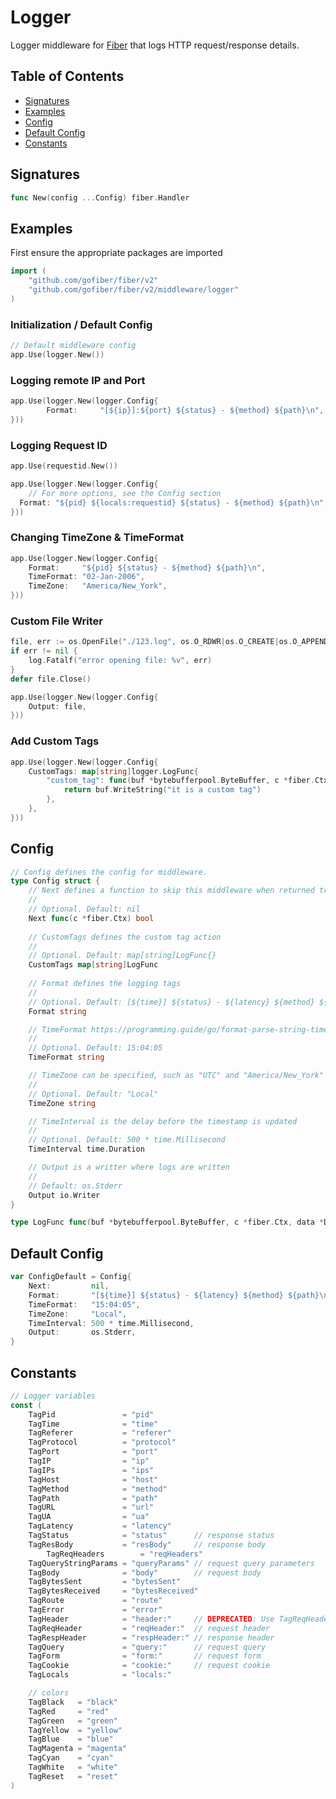 # Logger

Logger middleware for [Fiber](https://github.com/gofiber/fiber) that logs HTTP request/response details.

## Table of Contents

* [Signatures](logger.md#signatures)
* [Examples](logger.md#examples)
* [Config](logger.md#config)
* [Default Config](logger.md#default-config)
* [Constants](logger.md#constants)

## Signatures

```go
func New(config ...Config) fiber.Handler
```

## Examples

First ensure the appropriate packages are imported

```go
import (
    "github.com/gofiber/fiber/v2"
    "github.com/gofiber/fiber/v2/middleware/logger"
)
```

### **Initialization / Default Config**

```go
// Default middleware config
app.Use(logger.New())
```

### **Logging remote IP and Port**

```go
app.Use(logger.New(logger.Config{
        Format:     "[${ip}]:${port} ${status} - ${method} ${path}\n",
}))
```

### Logging Request ID
```go
app.Use(requestid.New())

app.Use(logger.New(logger.Config{
    // For more options, see the Config section
  Format: "${pid} ${locals:requestid} ${status} - ${method} ${path}\n",
}))
```

### **Changing TimeZone & TimeFormat**

```go
app.Use(logger.New(logger.Config{
    Format:     "${pid} ${status} - ${method} ${path}\n",
    TimeFormat: "02-Jan-2006",
    TimeZone:   "America/New_York",
}))
```

### **Custom File Writer**

```go
file, err := os.OpenFile("./123.log", os.O_RDWR|os.O_CREATE|os.O_APPEND, 0666)
if err != nil {
    log.Fatalf("error opening file: %v", err)
}
defer file.Close()

app.Use(logger.New(logger.Config{
    Output: file,
}))
```
### **Add Custom Tags**
```go
app.Use(logger.New(logger.Config{
	CustomTags: map[string]logger.LogFunc{
		"custom_tag": func(buf *bytebufferpool.ByteBuffer, c *fiber.Ctx, data *Data, extraParam string) (int, error) {
			return buf.WriteString("it is a custom tag")
		},
	},
}))
```

## Config

```go
// Config defines the config for middleware.
type Config struct {
    // Next defines a function to skip this middleware when returned true.
    //
    // Optional. Default: nil
    Next func(c *fiber.Ctx) bool
	
    // CustomTags defines the custom tag action
    //
    // Optional. Default: map[string]LogFunc{}
    CustomTags map[string]LogFunc
	
    // Format defines the logging tags
    //
    // Optional. Default: [${time}] ${status} - ${latency} ${method} ${path}\n
    Format string

    // TimeFormat https://programming.guide/go/format-parse-string-time-date-example.html
    //
    // Optional. Default: 15:04:05
    TimeFormat string

    // TimeZone can be specified, such as "UTC" and "America/New_York" and "Asia/Chongqing", etc
    //
    // Optional. Default: "Local"
    TimeZone string

    // TimeInterval is the delay before the timestamp is updated
    //
    // Optional. Default: 500 * time.Millisecond
    TimeInterval time.Duration

    // Output is a writter where logs are written
    //
    // Default: os.Stderr
    Output io.Writer
}

type LogFunc func(buf *bytebufferpool.ByteBuffer, c *fiber.Ctx, data *Data, extraParam string) (int, error)
```

## Default Config

```go
var ConfigDefault = Config{
    Next:         nil,
    Format:       "[${time}] ${status} - ${latency} ${method} ${path}\n",
    TimeFormat:   "15:04:05",
    TimeZone:     "Local",
    TimeInterval: 500 * time.Millisecond,
    Output:       os.Stderr,
}
```

## Constants

```go
// Logger variables
const (
    TagPid               = "pid"
    TagTime              = "time"
    TagReferer           = "referer"
    TagProtocol          = "protocol"
    TagPort              = "port"
    TagIP                = "ip"
    TagIPs               = "ips"
	TagHost              = "host"
	TagMethod            = "method"
	TagPath              = "path"
	TagURL               = "url"
	TagUA                = "ua"
	TagLatency           = "latency"
	TagStatus            = "status"      // response status
	TagResBody           = "resBody"     // response body
	    TagReqHeaders        = "reqHeaders"
	TagQueryStringParams = "queryParams" // request query parameters
	TagBody              = "body"        // request body
	TagBytesSent         = "bytesSent"
	TagBytesReceived     = "bytesReceived"
	TagRoute             = "route"
	TagError             = "error"
	TagHeader            = "header:"     // DEPRECATED: Use TagReqHeader instead
	TagReqHeader         = "reqHeader:"  // request header
	TagRespHeader        = "respHeader:" // response header
	TagQuery             = "query:"      // request query
	TagForm              = "form:"       // request form
	TagCookie            = "cookie:"     // request cookie
	TagLocals            = "locals:"

	// colors
	TagBlack   = "black"
	TagRed     = "red"
	TagGreen   = "green"
	TagYellow  = "yellow"
	TagBlue    = "blue"
	TagMagenta = "magenta"
	TagCyan    = "cyan"
	TagWhite   = "white"
	TagReset   = "reset"
)
```
